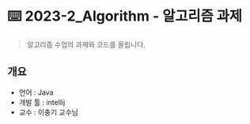 # ⌨️ 2023-2_Algorithm - 알고리즘 과제
> 알고리즘 수업의 과제와 코드를 올립니다.
## 개요
- 언어 : Java
- 개발 툴 : intellij
- 교수 : 이충기 교수님
